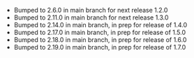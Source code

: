 - Bumped to 2.6.0 in main branch for next release 1.2.0
- Bumped to 2.11.0 in main branch for next release 1.3.0
- Bumped to 2.14.0 in main branch, in prep for release of 1.4.0
- Bumped to 2.17.0 in main branch, in prep for release of 1.5.0
- Bumped to 2.18.0 in main branch, in prep for release of 1.6.0
- Bumped to 2.19.0 in main branch, in prep for release of 1.7.0
